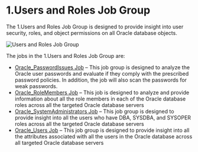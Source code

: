 # 1.Users and Roles Job Group

The 1.Users and Roles Job Group is designed to provide insight into user security, roles, and object
permissions on all Oracle database objects.

![Users and Roles Job Group](/img/product_docs/accessanalyzer/11.6/accessanalyzer/solutions/databases/oracle/usersroles/jobgroup19.webp)

The jobs in the 1.Users and Roles Job Group are:

- [Oracle_PasswordIssues Job](/docs/accessanalyzer/11.6/solutions/databases/oracle/usersroles/oracle_passwordissues.md)
  – This job group is designed to analyze the Oracle user passwords and evaluate if they comply with
  the prescribed password policies. In addition, the job will also scan the passwords for weak
  passwords.
- [Oracle_RoleMembers Job](/docs/accessanalyzer/11.6/solutions/databases/oracle/usersroles/oracle_rolemembers.md)
  – This job is designed to analyze and provide information about all the role members in each of
  the Oracle database roles across all the targeted Oracle database servers
- [Oracle_SystemAdministrators Job](/docs/accessanalyzer/11.6/solutions/databases/oracle/usersroles/oracle_systemadministrators.md)
  – This job group is designed to provide insight into all the users who have DBA, SYSDBA, and
  SYSOPER roles across all the targeted Oracle database servers
- [Oracle_Users Job](/docs/accessanalyzer/11.6/solutions/databases/oracle/usersroles/oracle_users.md)
  – This job group is designed to provide insight into all the attributes associated with all the
  users in the Oracle database across all targeted Oracle database servers
